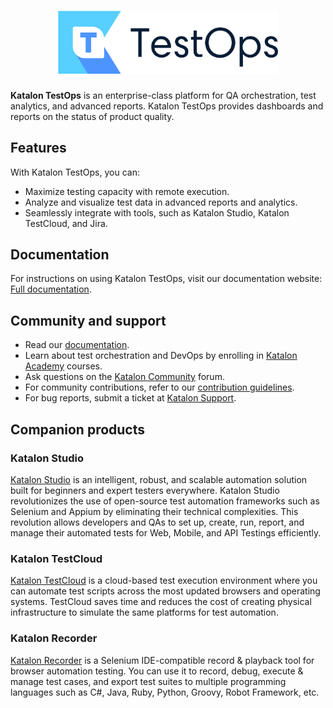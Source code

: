 <h1 align="center">
<a href="https://www.katalon.com/testops/" target="blank_">
    <img width=70% src="https://github.com/katalon-studio/docs-images/raw/master/katalon-analytics/product-logo/Core_TestOps.png" alt="Katalon TestOps Logo" />
</a>
</h1>

**Katalon TestOps** is an enterprise-class platform for QA orchestration, test analytics, and advanced reports. Katalon TestOps provides dashboards and reports on the status of product quality.
## Features

With Katalon TestOps, you can:

* Maximize testing capacity with remote execution.
* Analyze and visualize test data in advanced reports and analytics.
* Seamlessly integrate with tools, such as Katalon Studio, Katalon TestCloud, and Jira.

## Documentation

For instructions on using Katalon TestOps, visit our documentation website: [Full documentation](https://docs.katalon.com/katalon-analytics/docs/overview.html).

## Community and support

* Read our [documentation](https://docs.katalon.com/katalon-analytics/docs/overview.html).
* Learn about test orchestration and DevOps by enrolling in [Katalon Academy](https://academy.katalon.com/#katalon-testops) courses.
* Ask questions on the [Katalon Community](https://forum.katalon.com/c/katalon-analytics) forum.
* For community contributions, refer to our [contribution guidelines](CONTRIBUTING.md).
* For bug reports, submit a ticket at [Katalon Support](https://support.katalon.com/hc/en-us).

## Companion products
### Katalon Studio

[Katalon Studio](https://www.katalon.com/katalon-studio/) is an intelligent, robust, and scalable automation solution built for beginners and expert testers everywhere. Katalon Studio revolutionizes the use of open-source test automation frameworks such as Selenium and Appium by eliminating their technical complexities. This revolution allows developers and QAs to set up, create, run, report, and manage their automated tests for Web, Mobile, and API Testings efficiently.

### Katalon TestCloud

[Katalon TestCloud](https://www.katalon.com/testcloud/) is a cloud-based test execution environment where you can automate test scripts across the most updated browsers and operating systems. TestCloud saves time and reduces the cost of creating physical infrastructure to simulate the same platforms for test automation.

### Katalon Recorder

[Katalon Recorder](https://www.katalon.com/katalon-recorder-ide/) is a Selenium IDE-compatible record & playback tool for browser automation testing. You can use it to record, debug, execute & manage test cases, and export test suites to multiple programming languages such as C#, Java, Ruby, Python, Groovy, Robot Framework, etc.